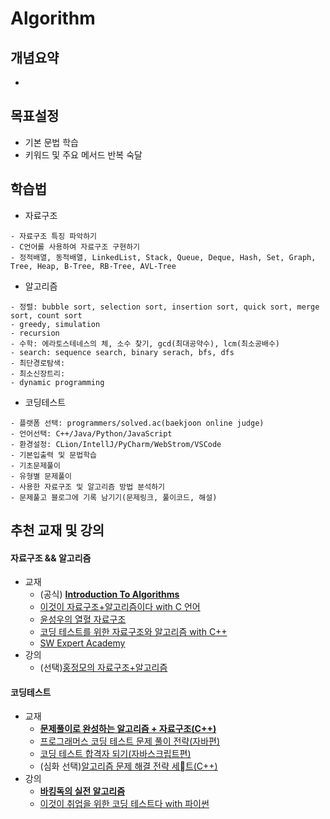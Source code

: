 # Algorithm

## 개념요약
- 

## 목표설정
- 기본 문법 학습
- 키워드 및 주요 메서드 반복 숙달

## 학습법
- 자료구조
```
- 자료구조 특징 파악하기
- C언어롤 사용하여 자료구조 구현하기
- 정적배열, 동적배열, LinkedList, Stack, Queue, Deque, Hash, Set, Graph, Tree, Heap, B-Tree, RB-Tree, AVL-Tree
```
- 알고리즘
```
- 정렬: bubble sort, selection sort, insertion sort, quick sort, merge sort, count sort
- greedy, simulation
- recursion
- 수학: 에라토스테네스의 체, 소수 찾기, gcd(최대공약수), lcm(최소공배수)
- search: sequence search, binary serach, bfs, dfs
- 최단경로탐색: 
- 최소신장트리: 
- dynamic programming
```
- 코딩테스트
```
- 플랫폼 선택: programmers/solved.ac(baekjoon online judge)
- 언어선택: C++/Java/Python/JavaScript
- 환경설정: CLion/IntellJ/PyCharm/WebStrom/VSCode
- 기본입출력 및 문법학습
- 기초문제풀이
- 유형별 문제풀이
- 사용한 자료구조 및 알고리즘 방법 분석하기
- 문제풀고 블로그에 기록 남기기(문제링크, 풀이코드, 해설)
```

## 추천 교재 및 강의
#### 자료구조 && 알고리즘
- 교재
  - (공식) **[Introduction To Algorithms](https://product.kyobobook.co.kr/detail/S000213683944)**
  - [이것이 자료구조+알고리즘이다 with C 언어](https://product.kyobobook.co.kr/detail/S000061585515)
  - [윤성우의 열혈 자료구조](https://product.kyobobook.co.kr/detail/S000001589149)
  - [코딩 테스트를 위한 자료구조와 알고리즘 with C++](https://product.kyobobook.co.kr/detail/S000001834528)
  - [SW Expert Academy](https://swexpertacademy.com/main/learn/course/courseList.do)
- 강의
  - (선택)[홍정모의 자료구조+알고리즘](https://www.honglab.ai/bundles/data-structures-algorithms)

#### 코딩테스트
- 교재
  - **[문제풀이로 완성하는 알고리즘 + 자료구조(C++)](https://product.kyobobook.co.kr/detail/S000214420933)**
  - [프로그래머스 코딩 테스트 문제 풀이 전략(자바편)](https://product.kyobobook.co.kr/detail/S000200928002)
  - [코딩 테스트 합격자 되기(자바스크립트편)](https://product.kyobobook.co.kr/detail/S000213641007)
  - (심화 선택)[알고리즘 문제 해결 전략 세트(C++)](https://product.kyobobook.co.kr/detail/S000001032946)
- 강의
  - **[바킹독의 실전 알고리즘](https://blog.encrypted.gg/category/%EA%B0%95%EC%A2%8C/%EC%8B%A4%EC%A0%84%20%EC%95%8C%EA%B3%A0%EB%A6%AC%EC%A6%98?page=2)**
  - [이것이 취업을 위한 코딩 테스트다 with 파이썬](https://www.youtube.com/playlist?list=PLRx0vPvlEmdAghTr5mXQxGpHjWqSz0dgC)
